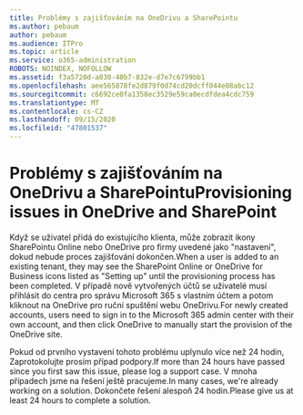 ```yaml
---
title: Problémy s zajišťováním na OneDrivu a SharePointu
ms.author: pebaum
author: pebaum
ms.audience: ITPro
ms.topic: article
ms.service: o365-administration
ROBOTS: NOINDEX, NOFOLLOW
ms.assetid: f3a5720d-a030-40b7-832e-d7e7c6799bb1
ms.openlocfilehash: aee565878fe2d879f0d74cd20dcff044e08abc12
ms.sourcegitcommit: c6692ce0fa1358ec3529e59ca0ecdfdea4cdc759
ms.translationtype: MT
ms.contentlocale: cs-CZ
ms.lasthandoff: 09/15/2020
ms.locfileid: "47801537"
---
```

# <a name="provisioning-issues-in-onedrive-and-sharepoint"></a><span data-ttu-id="3340e-102">Problémy s zajišťováním na OneDrivu a SharePointu</span><span class="sxs-lookup"><span data-stu-id="3340e-102">Provisioning issues in OneDrive and SharePoint</span></span>

<span data-ttu-id="3340e-103">Když se uživatel přidá do existujícího klienta, může zobrazit ikony SharePointu Online nebo OneDrive pro firmy uvedené jako "nastavení", dokud nebude proces zajišťování dokončen.</span><span class="sxs-lookup"><span data-stu-id="3340e-103">When a user is added to an existing tenant, they may see the SharePoint Online or OneDrive for Business icons listed as "Setting up" until the provisioning process has been completed.</span></span> <span data-ttu-id="3340e-104">V případě nově vytvořených účtů se uživatelé musí přihlásit do centra pro správu Microsoft 365 s vlastním účtem a potom kliknout na OneDrive pro ruční spuštění webu OneDrivu.</span><span class="sxs-lookup"><span data-stu-id="3340e-104">For newly created accounts, users need to sign in to the Microsoft 365 admin center with their own account, and then click OneDrive to manually start the provision of the OneDrive site.</span></span>
  
<span data-ttu-id="3340e-105">Pokud od prvního vystavení tohoto problému uplynulo více než 24 hodin, Zaprotokolujte prosím případ podpory.</span><span class="sxs-lookup"><span data-stu-id="3340e-105">If more than 24 hours have passed since you first saw this issue, please log a support case.</span></span> <span data-ttu-id="3340e-106">V mnoha případech jsme na řešení ještě pracujeme.</span><span class="sxs-lookup"><span data-stu-id="3340e-106">In many cases, we're already working on a solution.</span></span> <span data-ttu-id="3340e-107">Dokončete řešení alespoň 24 hodin.</span><span class="sxs-lookup"><span data-stu-id="3340e-107">Please give us at least 24 hours to complete a solution.</span></span>
  